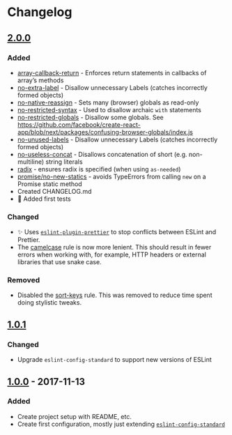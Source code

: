 # Changelog

## [2.0.0]

### Added

- [array-callback-return](https://eslint.org/docs/rules/array-callback-return) - Enforces return statements in callbacks of array’s methods
- [no-extra-label](https://eslint.org/docs/rules/no-extra-label) - Disallow unnecessary Labels (catches incorrectly formed objects)
- [no-native-reassign](https://eslint.org/docs/rules/no-native-reassign) - Sets many (browser) globals as read-only
- [no-restricted-syntax](https://eslint.org/docs/rules/no-restricted-syntax) - Used to disallow archaic `with` statements
- [no-restricted-globals](https://eslint.org/docs/rules/no-restricted-globals) - Disallow some globals. See https://github.com/facebook/create-react-app/blob/next/packages/confusing-browser-globals/index.js
- [no-unused-labels](https://eslint.org/docs/rules/no-unused-labels) - Disallow unnecessary Labels (catches incorrectly formed objects)
- [no-useless-concat](https://eslint.org/docs/rules/no-useless-concat) - Disallows concatenation of short (e.g. non-multiline) string literals
- [radix](https://eslint.org/docs/rules/radix) - ensures radix is specified (when using `as-needed`)
- [promise/no-new-statics](https://github.com/xjamundx/eslint-plugin-promise/blob/master/docs/rules/no-new-statics.md) - avoids TypeErrors from calling `new` on a Promise static method
- Created CHANGELOG.md
- 💚 Added first tests

### Changed

- ✨ Uses [`eslint-plugin-prettier`](https://github.com/prettier/eslint-plugin-prettier) to stop conflicts between ESLint and Prettier.
- The [camelcase](https://eslint.org/docs/rules/camelcase) rule is now more lenient. This should result in fewer errors when working with, for example, HTTP headers or external libraries that use snake case.

### Removed

- Disabled the [sort-keys](https://eslint.org/docs/rules/sort-keys) rule. This was removed to reduce time spent doing stylistic tweaks.

## [1.0.1]

### Changed

- Upgrade `eslint-config-standard` to support new versions of ESLint

## [1.0.0] - 2017-11-13

### Added

- Create project setup with README, etc.
- Create first configuration, mostly just extending [`eslint-config-standard`](https://github.com/standard/eslint-config-standard)

[2.0.0]: https://github.com/gsandf/eslint-config-gsandf/compare/v1.0.1...v2.0.0
[1.0.1]: https://github.com/gsandf/eslint-config-gsandf/compare/v1.0.0...v1.0.1
[1.0.0]: https://github.com/gsandf/eslint-config-gsandf/releases/tag/v1.0.0

